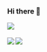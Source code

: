 ### Hi there 👋

<a href="https://github.com/yukikamome316">
  <img align="left" src="https://img.shields.io/badge/motivation-full-blue ?style=flat-square&logo=appveyor" />
  <br>
  <br>
</a>
<a href="https://github.com/anuraghazra/github-readme-stats">
  <img align="left" src="https://github-readme-stats.vercel.app/api?username=yukikamome316&show_icons=true&theme=react&count_private=true" />
</a>
<a href="https://github.com/anuraghazra/github-readme-stats">
  <img align="left" src="https://github-readme-stats.vercel.app/api/top-langs/?username=yukikamome316&theme=react&layout=compact" />
</a>

